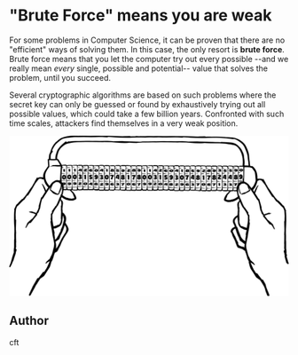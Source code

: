 <!-- BEGIN TITLE -->
# "Brute Force" means you are weak
<!-- END TITLE -->

<!-- BEGIN BODY -->
For some problems in Computer Science, it can be proven that there are
no "efficient" ways of solving them. In this case, the only resort is
**brute force**. Brute force means that you let the computer try out
every possible --and we really mean _every_ single, possible and
potential-- value that solves the problem, until you succeed.

Several cryptographic algorithms are based on such problems where the
secret key can only be guessed or found by
exhaustively trying out all possible values, which could take a few
billion years. Confronted with
such time scales, attackers find themselves in a very weak position.
<!-- END BODY -->

![combination lock](../images/image-033-brute-force.svg)

## Author
<!-- BEGIN AUTHOR -->
cft
<!-- END AUTHOR -->
